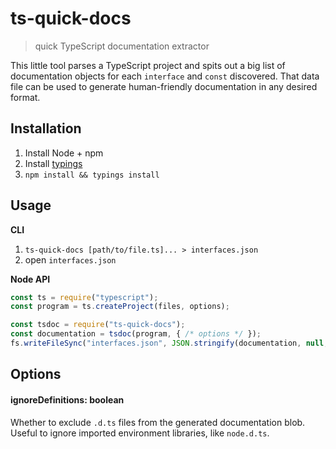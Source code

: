# ts-quick-docs

> quick TypeScript documentation extractor

This little tool parses a TypeScript project and spits out a big list of documentation objects for each `interface` and `const` discovered. That data file can be used to generate human-friendly documentation in any desired format.

## Installation

1. Install Node + npm
1. Install [typings]()
1. `npm install && typings install`

## Usage

**CLI**

1. `ts-quick-docs [path/to/file.ts]... > interfaces.json`
1. open `interfaces.json`

**Node API**

```js
const ts = require("typescript");
const program = ts.createProject(files, options);

const tsdoc = require("ts-quick-docs");
const documentation = tsdoc(program, { /* options */ });
fs.writeFileSync("interfaces.json", JSON.stringify(documentation, null, 4));
```

## Options

#### ignoreDefinitions: boolean

Whether to exclude `.d.ts` files from the generated documentation blob.
Useful to ignore imported environment libraries, like `node.d.ts`.
